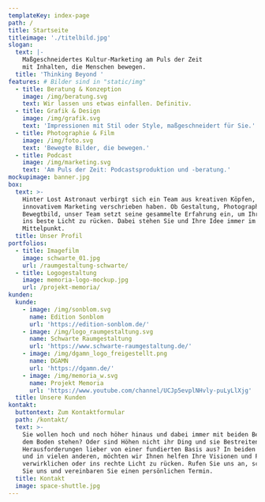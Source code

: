 ```yaml
---
templateKey: index-page
path: /
title: Startseite
titleimage: './titelbild.jpg'
slogan:
  text: |-
    Maßgeschneidertes Kultur-Marketing am Puls der Zeit
    mit Inhalten, die Menschen bewegen.
  title: 'Thinking Beyond '
features: # Bilder sind in "static/img"
  - title: Beratung & Konzeption
    image: /img/beratung.svg
    text: Wir lassen uns etwas einfallen. Definitiv.
  - title: Grafik & Design
    image: /img/grafik.svg
    text: 'Impressionen mit Stil oder Style, maßgeschneidert für Sie.'
  - title: Photographie & Film
    image: /img/foto.svg
    text: 'Bewegte Bilder, die bewegen.'
  - title: Podcast
    image: /img/marketing.svg
    text: 'Am Puls der Zeit: Podcastsproduktion und -beratung.'
mockupimage: banner.jpg
box:
  text: >-
    Hinter Lost Astronaut verbirgt sich ein Team aus kreativen Köpfen, die sich
    innovativem Marketing verschrieben haben. Ob Gestaltung, Photographie oder
    Bewegtbild, unser Team setzt seine gesammelte Erfahrung ein, um Ihr Projekt
    ins beste Licht zu rücken. Dabei stehen Sie und Ihre Idee immer im
    Mittelpunkt.
  title: Unser Profil
portfolios:
  - title: Imagefilm
    image: schwarte_01.jpg
    url: /raumgestaltung-schwarte/
  - title: Logogestaltung
    image: memoria-logo-mockup.jpg
    url: /projekt-memoria/
kunden:
  kunde:
    - image: /img/sonblom.svg
      name: Edition Sonblom
      url: 'https://edition-sonblom.de/'
    - image: /img/logo_raumgestaltung.svg
      name: Schwarte Raumgestaltung
      url: 'https://www.schwarte-raumgestaltung.de/'
    - image: /img/dgamn_logo_freigestellt.png
      name: DGAMN
      url: 'https://dgamn.de/'
    - image: /img/memoria_w.svg
      name: Projekt Memoria
      url: 'https://www.youtube.com/channel/UCJp5evplNHvly-puLyLlXjg'
  title: Unsere Kunden
kontakt:
  buttontext: Zum Kontaktformular
  path: /kontakt/
  text: >-
    Sie wollen hoch und noch höher hinaus und dabei immer mit beiden Beinen auf
    dem Boden stehen? Oder sind Höhen nicht ihr Ding und sie Bestreiten Ihre
    Herausforderungen lieber von einer fundierten Basis aus? In beiden Fällen
    und in vielen anderen, möchten wir Ihnen helfen Ihre Visionen und Pläne zu
    verwirklichen oder ins rechte Licht zu rücken. Rufen Sie uns an, schreiben
    Sie uns und vereinbaren Sie einen persönlichen Termin.  
  title: Kontakt
  image: space-shuttle.jpg
---
```

